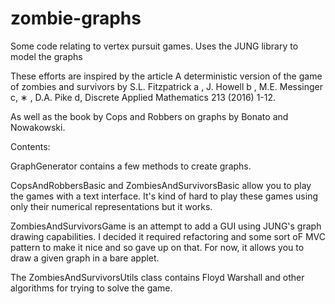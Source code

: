 # zombie-graphs

Some code relating to vertex pursuit games.  Uses the JUNG library to model the graphs

These efforts are inspired by the article A deterministic version of the game of zombies and survivors by S.L. Fitzpatrick a , J. Howell b , M.E. Messinger c, ∗ , D.A. Pike d, Discrete Applied Mathematics 213 (2016) 1-12.

As well as the book by Cops and Robbers on graphs by Bonato and Nowakowski.


Contents:

GraphGenerator contains a few methods to create graphs.

CopsAndRobbersBasic and ZombiesAndSurvivorsBasic allow you to play the games with a text interface. It's kind of hard to play these games using only their numerical representations but it works.

ZombiesAndSurvivorsGame is an attempt to add a GUI using JUNG's graph drawing capabilities. I decided it required refactoring and some sort oF MVC pattern to make it nice and so gave up on that. For now, it allows you to draw a given graph in a bare applet.

The ZombiesAndSurvivorsUtils class contains Floyd Warshall and other algorithms for trying to solve the game.
